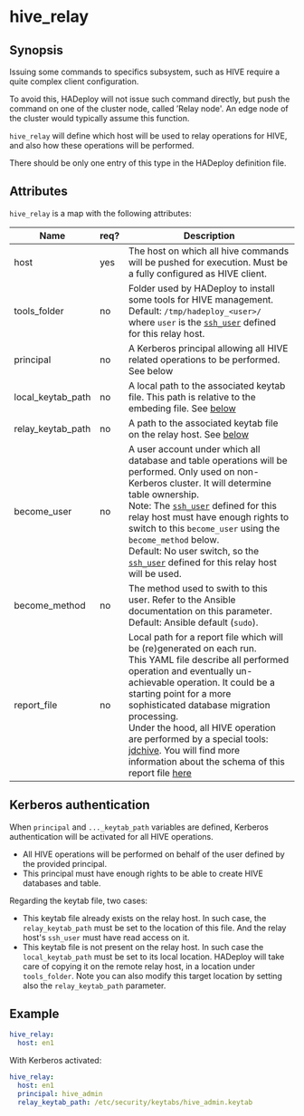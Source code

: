 # hive_relay

## Synopsis

Issuing some commands to specifics subsystem, such as HIVE require a quite complex client configuration.

To avoid this, HADeploy will not issue such command directly, but push the command on one of the cluster node, called ’Relay node'.
An edge node of the cluster would typically assume this function.

`hive_relay` will define which host will be used to relay operations for HIVE, and also how these operations will be performed.

There should be only one entry of this type in the HADeploy definition file.

## Attributes

`hive_relay` is a map with the following attributes:

Name | req?	| 	Description
--- | --- | ---
host|yes|The host on which all hive commands will be pushed for execution. Must be a fully configured as HIVE client.
tools_folder|no|Folder used by HADeploy to install some tools for HIVE management.<br>Default: `/tmp/hadeploy_<user>/` where `user` is the [`ssh_user`](../inventory/hosts) defined for this relay host.
principal|no|A Kerberos principal allowing all HIVE related operations to be performed. See below
local_keytab_path|no|A local path to the associated keytab file. This path is relative to the embeding file. See [below](#kerberos-authentication)
relay_keytab_path|no|A path to the associated keytab file on the relay host. See [below](#kerberos-authentication)
become_user|no|A user account under which all database and table operations will be performed. Only used on non-Kerberos cluster. It will determine table ownership.<br>Note: The [`ssh_user`](../inventory/hosts) defined for this relay host must have enough rights to switch to this `become_user` using the `become_method` below.<br>Default: No user switch, so the [`ssh_user`](../inventory/hosts) defined for this relay host will be used.
become_method|no|The method used to swith to this user. Refer to the Ansible documentation on this parameter.<br>Default: Ansible default (`sudo`).
report_file|no|Local path for a report file which will be (re)generated on each run.<br>This YAML file describe all performed operation and eventually un-achievable operation. It could be a starting point for a more sophisticated database migration processing.<br>Under the hood, all HIVE operation are performed by a special tools: [jdchive](https://github.com/BROADSoftware/jdchive). You will find more information about the schema of this report file [here](https://github.com/BROADSoftware/jdchive#report-file) 

## Kerberos authentication

When `principal` and `..._keytab_path` variables are defined, Kerberos authentication will be activated for all HIVE operations.
 
* All HIVE operations will be performed on behalf of the user defined by the provided principal. 
* This principal must have enough rights to be able to create HIVE databases and table. 

Regarding the keytab file, two cases:

* This keytab file already exists on the relay host. In such case, the `relay_keytab_path` must be set to the location of this file. And the relay host's `ssh_user` must have read access on it.
* This keytab file is not present on the relay host. In such case the `local_keytab_path` must be set to its local location. HADeploy will take care of copying it on the remote relay host, in a location under `tools_folder`. Note you can also modify this target location by setting also the `relay_keytab_path` parameter.

## Example
```yaml
hive_relay:
  host: en1
```
With Kerberos activated:
```yaml
hive_relay:
  host: en1
  principal: hive_admin
  relay_keytab_path: /etc/security/keytabs/hive_admin.keytab
```

